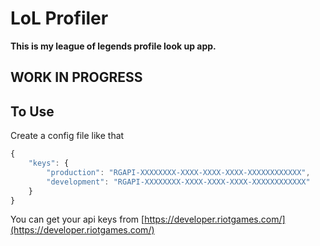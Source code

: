 # LoL Profiler

**This is my league of legends profile look up app.**

## WORK IN PROGRESS

## To Use
Create a config file like that
```javascript
{
    "keys": {
        "production": "RGAPI-XXXXXXXX-XXXX-XXXX-XXXX-XXXXXXXXXXXX",
        "development": "RGAPI-XXXXXXXX-XXXX-XXXX-XXXX-XXXXXXXXXXXX"
    }
}
```

You can get your api keys from [https://developer.riotgames.com/](https://developer.riotgames.com/)
